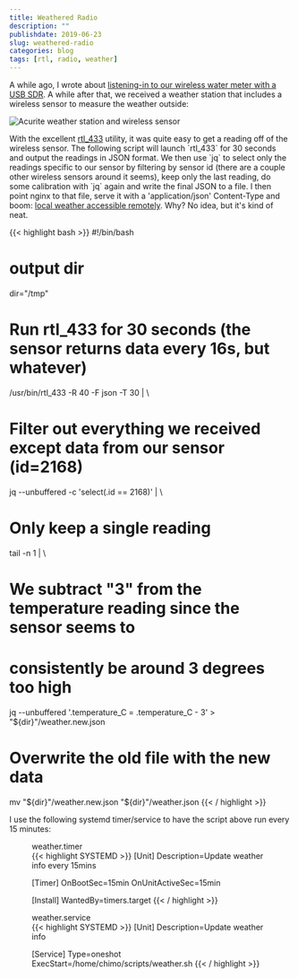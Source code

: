 ```yaml
---
title: Weathered Radio
description: ""
publishdate: 2019-06-23
slug: weathered-radio
categories: blog
tags: [rtl, radio, weather]
---
```


<p>
  A while ago, I wrote about <a href="/blog/aqueous-radio/">listening-in to our
  wireless water meter with a USB SDR</a>. A while after that, we received a
  weather station that includes a wireless sensor to measure the weather
  outside:
</p>

<img src="/images/weathered-radio/acurite.jpg"
  alt="Acurite weather station and wireless sensor" />

<p>
  With the excellent <a href="https://github.com/merbanan/rtl_433">rtl_433</a>
  utility, it was quite easy to get a reading off of the wireless sensor. The
  following script will launch `rtl_433` for 30 seconds and output the readings
  in JSON format. We then use `jq` to select only the readings specific to our
  sensor by filtering by sensor id (there are a couple other wireless sensors
  around it seems), keep only the last reading, do some calibration with `jq`
  again and write the final JSON to a file. I then point nginx to that file,
  serve it with a 'application/json' Content-Type and boom: <a
  href="https://weather.chromic.org/">local weather accessible remotely</a>.
  Why? No idea, but it's kind of neat.
</p>

{{< highlight bash >}}
#!/bin/bash

# output dir
dir="/tmp"


# Run rtl_433 for 30 seconds (the sensor returns data every 16s, but whatever)
/usr/bin/rtl_433 -R 40 -F json -T 30 | \
# Filter out everything we received except data from our sensor (id=2168)
jq --unbuffered -c 'select(.id == 2168)' | \
# Only keep a single reading
tail -n 1 | \
# We subtract "3" from the temperature reading since the sensor seems to
# consistently be around 3 degrees too high
jq --unbuffered '.temperature_C = .temperature_C - 3' > "${dir}"/weather.new.json

# Overwrite the old file with the new data
mv "${dir}"/weather.new.json "${dir}"/weather.json
{{< / highlight >}}


<p>
  I use the following systemd timer/service to have the script above run every
  15 minutes:
</p>

<figure>
  <figcaption>weather.timer</figcaption>
{{< highlight SYSTEMD >}}
[Unit]
Description=Update weather info every 15mins

[Timer]
OnBootSec=15min
OnUnitActiveSec=15min

[Install]
WantedBy=timers.target
{{< / highlight >}}
</figure>

<figure>
  <figcaption>weather.service</figcaption>
{{< highlight SYSTEMD >}}
[Unit]
Description=Update weather info

[Service]
Type=oneshot
ExecStart=/home/chimo/scripts/weather.sh
{{< / highlight >}}
</figure>


